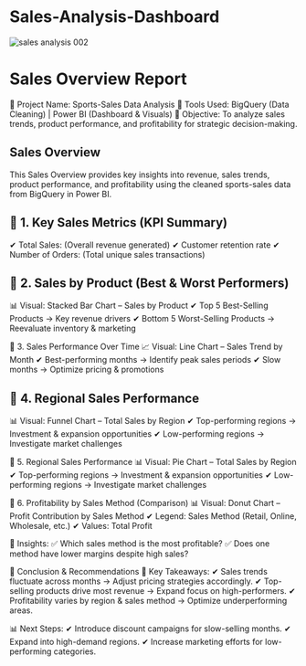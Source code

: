 # Sales-Analysis-Dashboard
![sales analysis 002](https://github.com/user-attachments/assets/9a202e9a-dc02-422f-b6a4-29a6fc765e9b)


# Sales Overview Report
📍 Project Name: Sports-Sales Data Analysis
📍 Tools Used: BigQuery (Data Cleaning) | Power BI (Dashboard & Visuals)
📍 Objective: To analyze sales trends, product performance, and profitability for strategic decision-making.

## Sales Overview
This Sales Overview provides key insights into revenue, sales trends, product performance, and profitability using the cleaned sports-sales data from BigQuery in Power BI.

## 📌 1. Key Sales Metrics (KPI Summary)
✔ Total Sales:  (Overall revenue generated)
✔ Customer retention rate
✔ Number of Orders: (Total unique sales transactions)

## 📌 2. Sales by Product (Best & Worst Performers)
📊 Visual: Stacked Bar Chart – Sales by Product
✔ Top 5 Best-Selling Products → Key revenue drivers
✔ Bottom 5 Worst-Selling Products → Reevaluate inventory & marketing

📌 3. Sales Performance Over Time
📈 Visual: Line Chart – Sales Trend by Month
✔ Best-performing months → Identify peak sales periods
✔ Slow months → Optimize pricing & promotions

## 📌 4. Regional Sales Performance
📊 Visual: Funnel Chart – Total Sales by Region
✔ Top-performing regions → Investment & expansion opportunities
✔ Low-performing regions → Investigate market challenges

📌 5. Regional Sales Performance
📊 Visual: Pie Chart – Total Sales by Region
✔ Top-performing regions → Investment & expansion opportunities
✔ Low-performing regions → Investigate market challenges

📌 6. Profitability by Sales Method (Comparison)
📊 Visual: Donut Chart – Profit Contribution by Sales Method
✔ Legend: Sales Method (Retail, Online, Wholesale, etc.)
✔ Values: Total Profit

🔎 Insights:
✅ Which sales method is the most profitable?
✅ Does one method have lower margins despite high sales?

📌 Conclusion & Recommendations
🚀 Key Takeaways:
✔ Sales trends fluctuate across months → Adjust pricing strategies accordingly.
✔ Top-selling products drive most revenue → Expand focus on high-performers.
✔ Profitability varies by region & sales method → Optimize underperforming areas.

📊 Next Steps:
✔ Introduce discount campaigns for slow-selling months.
✔ Expand into high-demand regions.
✔ Increase marketing efforts for low-performing categories.


